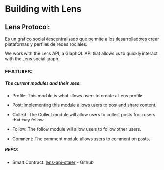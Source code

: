 # Building with Lens

## Lens Protocol:
Es un gráfico social descentralizado que permite a los desarrolladores crear plataformas y perfiles de redes sociales.

We work with the Lens API, a GraphQL API that allows us to quickly interact with the Lens social graph.

### FEATURES:
##### The current modules and their uses:

- Profile: This module is what allows users to create a Lens profile.

- Post: Implementing this module allows users to post and share content.

- Collect: The Collect module will allow users to collect posts from users that they follow.

- Follow: The follow module will allow users to follow other users.

- Comment: The comment module allows users to comment on posts.

##### REPO:

- Smart Contract: [lens-api-starer](https://github.com/abidantriguero/lens-api-starter) - Github
